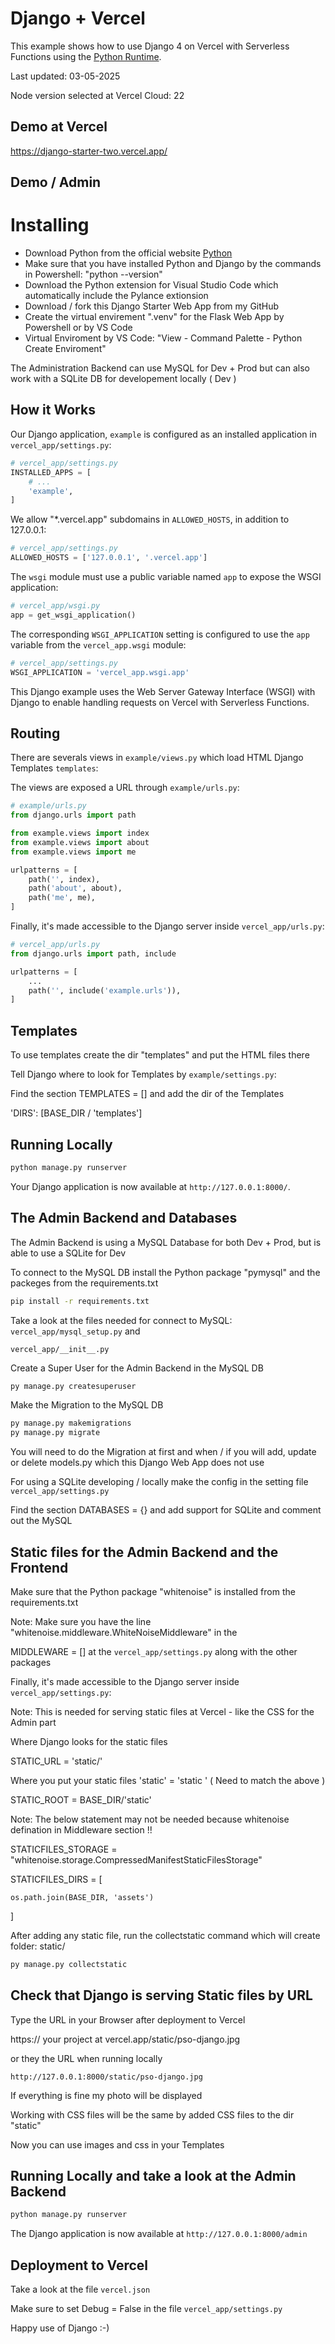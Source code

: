 

# Django + Vercel

This example shows how to use Django 4 on Vercel with Serverless Functions using the [Python Runtime](https://vercel.com/docs/concepts/functions/serverless-functions/runtimes/python).

Last updated: 03-05-2025

Node version selected at Vercel Cloud: 22

## Demo at Vercel

https://django-starter-two.vercel.app/

## Demo / Admin

# Installing

- Download Python from the official website [Python](https://python.org/)
- Make sure that you have installed Python and Django by the commands in Powershell: "python --version"
- Download the Python extension for Visual Studio Code which automatically include the Pylance extionsion
- Download / fork this Django Starter Web App from my GitHub
- Create the virtual envirement ".venv" for the Flask Web App by Powershell or by VS Code
- Virtual Enviroment by VS Code: "View - Command Palette - Python Create Enviroment"


The Administration Backend can use MySQL for Dev + Prod but can also work with a SQLite DB for developement locally ( Dev )

## How it Works

Our Django application, `example` is configured as an installed application in `vercel_app/settings.py`:

```python
# vercel_app/settings.py
INSTALLED_APPS = [
    # ...
    'example',
]
```

We allow "\*.vercel.app" subdomains in `ALLOWED_HOSTS`, in addition to 127.0.0.1:

```python
# vercel_app/settings.py
ALLOWED_HOSTS = ['127.0.0.1', '.vercel.app']
```

The `wsgi` module must use a public variable named `app` to expose the WSGI application:

```python
# vercel_app/wsgi.py
app = get_wsgi_application()
```

The corresponding `WSGI_APPLICATION` setting is configured to use the `app` variable from the `vercel_app.wsgi` module:

```python
# vercel_app/settings.py
WSGI_APPLICATION = 'vercel_app.wsgi.app'
```

This Django example uses the Web Server Gateway Interface (WSGI) with Django to enable handling requests on Vercel with Serverless Functions.

## Routing 

There are severals views in `example/views.py` which load HTML Django Templates `templates`:

The views are exposed a URL through `example/urls.py`:

```python
# example/urls.py
from django.urls import path

from example.views import index
from example.views import about
from example.views import me

urlpatterns = [
    path('', index),
    path('about', about),
    path('me', me),
]
```
Finally, it's made accessible to the Django server inside `vercel_app/urls.py`:

```python
# vercel_app/urls.py
from django.urls import path, include

urlpatterns = [
    ...
    path('', include('example.urls')),
]
```

## Templates

To use templates create the dir "templates" and put the HTML files there

Tell Django where to look for Templates by `example/settings.py`:

Find the section TEMPLATES = [] and add the dir of the Templates

'DIRS': [BASE_DIR / 'templates']

## Running Locally

```bash
python manage.py runserver
```
Your Django application is now available at `http://127.0.0.1:8000/`.

## The Admin Backend and Databases

The Admin Backend is using a MySQL Database for both Dev + Prod, but is able to use a SQLite for Dev

To connect to the MySQL DB install the Python package "pymysql" and the packeges from the requirements.txt

```bash
pip install -r requirements.txt
```

Take a look at the files needed for connect to MySQL: `vercel_app/mysql_setup.py` and 

`vercel_app/__init__.py`

Create a Super User for the Admin Backend in the MySQL DB

```bash
py manage.py createsuperuser
```

Make the Migration to the MySQL DB

```bash
py manage.py makemigrations
py manage.py migrate
```
You will need to do the Migration at first and when / if you will add, update or delete models.py which this Django Web App does not use

For using a SQLite developing / locally make the config in the setting file `vercel_app/settings.py`

Find the section DATABASES = {} and add support for SQLite and comment out the MySQL

## Static files for the Admin Backend and the Frontend

Make sure that the Python package "whitenoise" is installed from the requirements.txt

Note: Make sure you have the line "whitenoise.middleware.WhiteNoiseMiddleware" in the 

MIDDLEWARE = [] at the `vercel_app/settings.py` along with the other packages

Finally, it's made accessible to the Django server inside `vercel_app/settings.py`:

Note: This is needed for serving static files at Vercel - like the CSS for the Admin part

Where Django looks for the static files

STATIC_URL = 'static/'

Where you put your static files 'static' = 'static ' ( Need to match the above )

STATIC_ROOT = BASE_DIR/'static' 

Note: The below statement may not be needed because whitenoise defination in Middleware section !!

STATICFILES_STORAGE = "whitenoise.storage.CompressedManifestStaticFilesStorage"

STATICFILES_DIRS = [

    os.path.join(BASE_DIR, 'assets')
]

After adding any static file, run the collectstatic command which will create folder: static/

```bash
py manage.py collectstatic
```
## Check that Django is serving Static files by URL

Type the URL in your Browser after deployment to Vercel

https:// your project at vercel.app/static/pso-django.jpg

or they the URL when running locally

`http://127.0.0.1:8000/static/pso-django.jpg`

If everything is fine my photo will be displayed

Working with CSS files will be the same by added CSS files to the dir "static"

Now you can use images and css in your Templates

## Running Locally and take a look at the Admin Backend

```bash
python manage.py runserver
```

The Django application is now available at `http://127.0.0.1:8000/admin`

## Deployment to Vercel

Take a look at the file `vercel.json`

Make sure to set Debug = False in the file `vercel_app/settings.py`

Happy use of Django :-)
